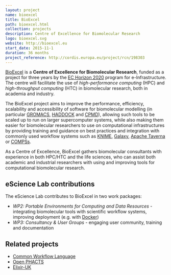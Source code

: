 ```yaml
---
layout: project
name: bioexcel
title: BioExcel
path: bioexcel.html
collection: projects
description: Centre of Excellence for Biomolecular Research
logo: bioexcel.svg
website: http://bioexcel.eu
start_date: 2015-11-1
duration: 36 months
project_reference: http://cordis.europa.eu/project/rcn/198303
---
```


[BioExcel](http://bioexcel.eu/) is a **Centre of Excellence for Biomolecular
Research**, funded as a project for three years by the [EC Horizon
2020](https://ec.europa.eu/programmes/horizon2020/en/news/eight-new-centres-excellence-computing-applications)
program for e-Infrastructure. The centre will facilitate the use of
_high-performance computing_ (HPC) and _high-throughput computing_ (HTC) in
biomolecular research, both in academia and industry.

The BioExcel project aims to improve the performance, efficiency, scalability
and accessibility of software for biomolecular modelling (in particular
[GROMACS](http://www.gromacs.org/), [HADDOCK](http://haddocking.org/) and 
[CPMD](http://www.cpmd.org/)), allowing such tools to be scaled up to run on
larger supercomputer systems, while also making them easier for biomolecular
researchers to use on computational infrastructures by providing training and
guidance on best practices and integration with commonly used workflow systems
such as [KNIME](https://www.knime.org/), [Galaxy](https://galaxyproject.org/), 
[Apache Taverna](http://taverna.incubator.apache.org/) or 
[COMPSs](http://www.bsc.es/computer-sciences/grid-computing/comp-superscalar).

As a Centre of Excellence, BioExcel gathers biomolecular consultants with
experience in both HPC/HTC and the life sciences, who can assist both academic
and industrial researchers with using and improving tools for computational
biomolecular research.

## eScience Lab contributions

The eScience Lab contributes to BioExcel in two work packages:

 * _WP2: Portable Environments for Computing and Data Resources_ - integrating
   biomolecular tools with scientific workflow systems, improving deployment
   (e.g. with [Docker](https://www.docker.com/))
 * _WP3: Consultancy & User Groups_ - engaging user community, training and
   documentation

## Related projects

 * [Common Workflow Language](https://github.com/common-workflow-language/common-workflow-language)
 * [Open PHACTS](http://www.openphacts.org/)
 * [Elixir-UK](http://elixir-uk.org/)
